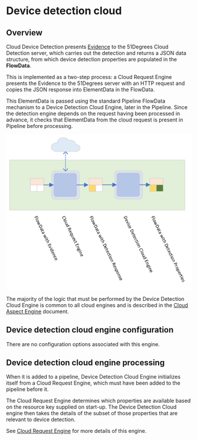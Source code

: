 # Device detection cloud

## Overview

Cloud Device Detection presents [Evidence](../../pipeline-specification/features/evidence.md) 
to the 51Degrees Cloud Detection server, which carries out the detection 
and returns a JSON data structure, from which device detection properties 
are populated in the **FlowData**.

This is implemented as a two-step process: a Cloud Request Engine
presents the Evidence to the 51Degrees server with an HTTP request
and copies the JSON response into ElementData in the FlowData.

This ElementData is passed using the standard Pipeline FlowData mechanism to
a Device Detection Cloud Engine, later in the Pipeline. Since the detection 
engine depends on the request having been processed in advance, it checks that
ElementData from the cloud request is present in Pipeline before processing.

![Cloud engine flow](../../../pipeline-specification/images/Device%20Detection%20Cloud%20Engine.png)

The majority of the logic that must be performed by the Device Detection Cloud
Engine is common to all cloud engines and is described in the 
[Cloud Aspect Engine](../../pipeline-specification/pipeline-elements/cloud-aspect-engine.md) 
document.

## Device detection cloud engine configuration

There are no configuration options associated with this engine.

## Device detection cloud engine processing

When it is added to a pipeline, Device Detection Cloud Engine initializes
itself from a Cloud Request Engine, which must have been added to the pipeline
before it. 

The Cloud Request Engine determines which properties are available
based on the resource key supplied on start-up. The Device Detection Cloud engine 
then takes the details of the subset of those properties that are relevant to 
device detection.

See [Cloud Request Engine](../../pipeline-specification/pipeline-elements/cloud-request-engine.md) 
for more details of this engine.